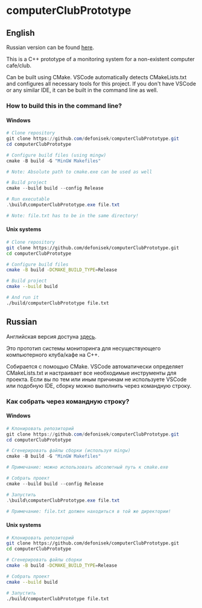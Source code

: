 # computerClubPrototype
## English 
Russian version can be found [here](#russian).

This is a C++ prototype of a monitoring system for a non-existent computer cafe/club.

Can be built using CMake. 
VSCode automatically detects CMakeLists.txt and configures all necessary tools for this project. If you don't have VSCode or any similar IDE, it can be built in the command line as well.

### How to build this in the command line?

#### Windows
```powershell
# Clone repository
git clone https://github.com/defonisek/computerClubPrototype.git
cd computerClubPrototype

# Configure build files (using mingw)
cmake -B build -G "MinGW Makefiles"

# Note: Absolute path to cmake.exe can be used as well

# Build project
cmake --build build --config Release

# Run executable
.\build\computerClubPrototype.exe file.txt

# Note: file.txt has to be in the same directory!
```
#### Unix systems
```sh
# Clone repository
git clone https://github.com/defonisek/computerClubPrototype.git
cd computerClubPrototype

# Configure build files
cmake -B build -DCMAKE_BUILD_TYPE=Release

# Build project
cmake --build build

# And run it
./build/computerClubPrototype file.txt

```

## Russian

Английская версия достуна [здесь](#english).

Это прототип системы мониторинга для несуществующего компьютерного клуба/кафе на C++.

Собирается с помощью CMake.
VSCode автоматически определяет CMakeLists.txt и настраивает все необходимые инструменты для проекта. Если вы по тем или иным причинам не используете VSCode или подобную IDE, сборку можно выполнить через командную строку.

### Как собрать через командную строку?

#### Windows
```powershell
# Клонировать репозиторий
git clone https://github.com/defonisek/computerClubPrototype.git
cd computerClubPrototype

# Сгенерировать файлы сборки (используя mingw)
cmake -B build -G "MinGW Makefiles"

# Примечание: можно использовать абсолютный путь к cmake.exe

# Собрать проект
cmake --build build --config Release

# Запустить
.\build\computerClubPrototype.exe file.txt

# Примечание: file.txt должен находиться в той же директории!
```

#### Unix systems

```sh
# Клонировать репозиторий
git clone https://github.com/defonisek/computerClubPrototype.git
cd computerClubPrototype

# Сгенерировать файлы сборки
cmake -B build -DCMAKE_BUILD_TYPE=Release

# Собрать проект
cmake --build build

# Запустить
./build/computerClubPrototype file.txt

```
